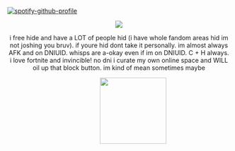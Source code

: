 [![spotify-github-profile](https://spotify-github-profile.kittinanx.com/api/view?uid=ckindler05&cover_image=true&theme=novatorem&show_offline=true&background_color=121212&interchange=true&bar_color=53b14f&bar_color_cover=true)](https://github.com/kittinan/spotify-github-profile)

<p align="center">
<img src="https://media1.tenor.com/m/AhmUZ84-o04AAAAC/lensless-mark-lensless-invincible.gif"> 

  <p align="center">
i free hide and have a LOT of people hid (i have whole fandom areas hid im not joshing you bruv). if youre hid dont take it personally. im almost always AFK and on DNIUID. whisps are a-okay even if im on DNIUID. C + H always. i love fortnite and invincible! no dni i curate my own online space and WILL oil up that block button. im kind of mean sometimes maybe

  <p align="center">
ㅤㅤㅤㅤㅤ<img width="150" height="150" src="https://media.tenor.com/5yHvsREpCTUAAAAj/scrolling-on-phone-mark-grayson.gif">

